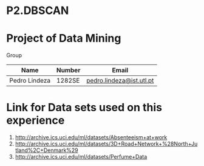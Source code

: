 # P2.DBSCAN

# Project of Data Mining #

Group

 Name           |  Number |      Email                     |
----------------|---------|--------------------------------|
 Pedro Lindeza  |  1282SE | pedro.lindeza@ist.utl.pt       |


# Link for Data sets used on this experience #

1. http://archive.ics.uci.edu/ml/datasets/Absenteeism+at+work
2. http://archive.ics.uci.edu/ml/datasets/3D+Road+Network+%28North+Jutland%2C+Denmark%29
3. http://archive.ics.uci.edu/ml/datasets/Perfume+Data